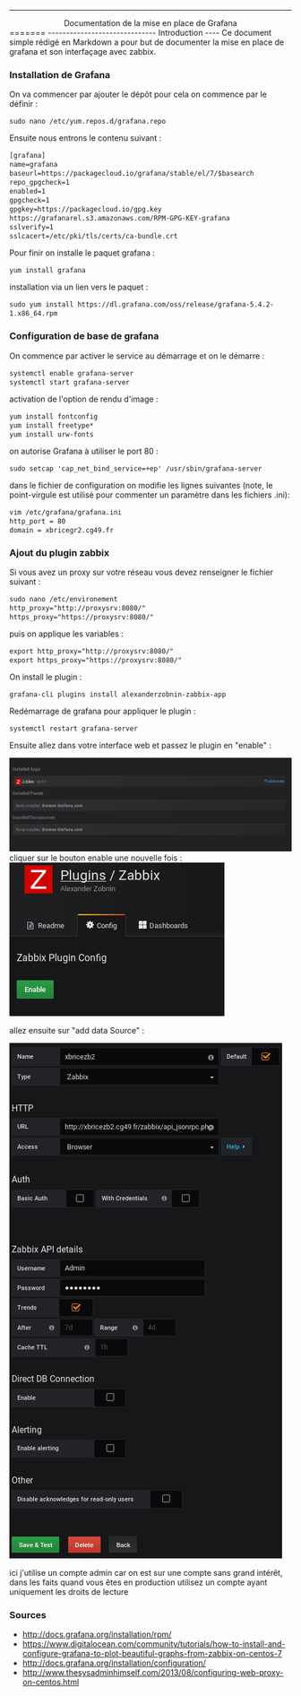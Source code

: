 --------------------------------------------------
<center>Documentation de la mise en place de Grafana</center>
=======
------------------------------
Introduction
----
Ce document simple rédigé en Markdown a pour but de documenter la mise en place de grafana et son interfaçage avec zabbix.


### Installation de Grafana
  On va commencer par ajouter le dépôt pour cela on commence par le définir :

    sudo nano /etc/yum.repos.d/grafana.repo

Ensuite nous entrons le contenu suivant :

    [grafana]
    name=grafana
    baseurl=https://packagecloud.io/grafana/stable/el/7/$basearch
    repo_gpgcheck=1
    enabled=1
    gpgcheck=1
    gpgkey=https://packagecloud.io/gpg.key https://grafanarel.s3.amazonaws.com/RPM-GPG-KEY-grafana
    sslverify=1
    sslcacert=/etc/pki/tls/certs/ca-bundle.crt


Pour finir on installe le paquet grafana :

    yum install grafana

installation via un lien vers le paquet :

    sudo yum install https://dl.grafana.com/oss/release/grafana-5.4.2-1.x86_64.rpm


### Configuration de base de grafana

On commence par activer le service au démarrage et on le démarre :

    systemctl enable grafana-server
    systemctl start grafana-server

activation de l'option de rendu d'image :

    yum install fontconfig
    yum install freetype*
    yum install urw-fonts

on autorise Grafana à utiliser le port 80 :

    sudo setcap 'cap_net_bind_service=+ep' /usr/sbin/grafana-server

dans le fichier de configuration on modifie les lignes suivantes (note, le point-virgule est utilisé pour commenter un paramètre dans les fichiers .ini):

    vim /etc/grafana/grafana.ini
    http_port = 80
    domain = xbricegr2.cg49.fr

### Ajout du plugin zabbix
Si vous avez un proxy sur votre réseau vous devez renseigner le fichier suivant :

    sudo nano /etc/environement
    http_proxy="http://proxysrv:8080/"
    https_proxy="https://proxysrv:8080/"

puis on applique les variables :

    export http_proxy="http://proxysrv:8080/"
    export https_proxy="https://proxysrv:8080/"

On install le plugin :

    grafana-cli plugins install alexanderzobnin-zabbix-app

Redémarrage de grafana pour appliquer le plugin :

    systemctl restart grafana-server

Ensuite allez dans votre interface web et passez le plugin en "enable" :

<img alt="étape 1 activation" src="/image/enable_zabbix_1.png"/>
cliquer sur le bouton enable une nouvelle fois :

<img alt="étape 2 activation" src="/image/enable_zabbix_2.png"/>


allez ensuite sur "add data Source" :

<img alt="creation du watcher" src="/image/creation_watcher.png"/>

ici j'utilise un compte admin car on est sur une compte sans grand intérêt, dans les faits
 quand vous êtes en production utilisez un compte ayant uniquement les droits de lecture
### Sources

* http://docs.grafana.org/installation/rpm/
* https://www.digitalocean.com/community/tutorials/how-to-install-and-configure-grafana-to-plot-beautiful-graphs-from-zabbix-on-centos-7
* http://docs.grafana.org/installation/configuration/
* http://www.thesysadminhimself.com/2013/08/configuring-web-proxy-on-centos.html

